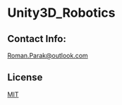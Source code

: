 # Unity3D_Robotics

## Contact Info:
Roman.Parak@outlook.com

## License
[MIT](https://choosealicense.com/licenses/mit/)
